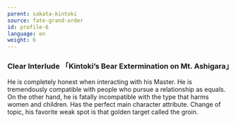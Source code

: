 ```yaml
---
parent: sakata-kintoki
source: fate-grand-order
id: profile-6
language: en
weight: 6
---
```


### Clear Interlude 「Kintoki’s Bear Extermination on Mt. Ashigara」

He is completely honest when interacting with his Master.
He is tremendously compatible with people who pursue a relationship as equals.
On the other hand, he is fatally incompatible with the type that harms women and children.
Has the perfect main character attribute.
Change of topic, his favorite weak spot is that golden target called the groin.
